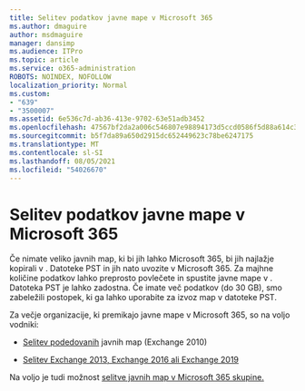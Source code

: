 ```yaml
---
title: Selitev podatkov javne mape v Microsoft 365
ms.author: dmaguire
author: msdmaguire
manager: dansimp
ms.audience: ITPro
ms.topic: article
ms.service: o365-administration
ROBOTS: NOINDEX, NOFOLLOW
localization_priority: Normal
ms.custom:
- "639"
- "3500007"
ms.assetid: 6e536c7d-ab36-413e-9702-63e51adb3452
ms.openlocfilehash: 47567bf2da2a006c546807e98894173d5ccd0586f5d88a614c31569cb3f462f9
ms.sourcegitcommit: b5f7da89a650d2915dc652449623c78be6247175
ms.translationtype: MT
ms.contentlocale: sl-SI
ms.lasthandoff: 08/05/2021
ms.locfileid: "54026670"
---
```

# <a name="migrate-public-folder-data-to-microsoft-365"></a>Selitev podatkov javne mape v Microsoft 365

Če nimate veliko javnih map, ki bi jih lahko Microsoft 365, bi jih najlažje kopirali v . Datoteke PST in jih nato uvozite v Microsoft 365. Za majhne količine podatkov lahko preprosto povlečete in spustite javne mape v . Datoteka PST je lahko zadostna. Če imate več podatkov (do 30 GB), [](https://technet.microsoft.com/library/dn874017%28v=exchg.150%29.aspx) smo zabeležili postopek, ki ga lahko uporabite za izvoz map v datoteke PST.
  
Za večje organizacije, ki premikajo javne mape v Microsoft 365, so na voljo vodniki:
  
- [Selitev podedovanih](https://docs.microsoft.com/exchange/collaboration-exo/public-folders/batch-migration-of-legacy-public-folders) javnih map (Exchange 2010)

- [Selitev Exchange 2013, Exchange 2016 ali Exchange 2019](https://docs.microsoft.com/Exchange/collaboration/public-folders/migrate-to-exchange-online)

Na voljo je tudi možnost [selitve javnih map v Microsoft 365 skupine.](https://docs.microsoft.com/exchange/collaboration-exo/public-folders/migrate-your-public-folders-to-microsoft-365-groups)
  